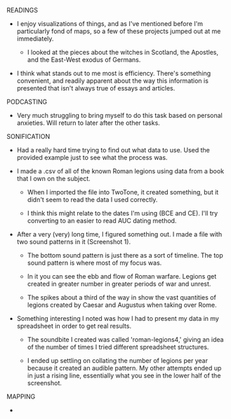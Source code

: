 READINGS

* I enjoy visualizations of things, and as I've mentioned before I'm particularly fond of maps, so a few of these projects jumped out at me immediately.

  * I looked at the pieces about the witches in Scotland, the Apostles, and the East-West exodus of Germans.
  
* I think what stands out to me most is efficiency. There's something convenient, and readily apparent about the way this information is presented that isn't always true of essays and articles.

PODCASTING

* Very much struggling to bring myself to do this task based on personal anxieties. Will return to later after the other tasks.

SONIFICATION

* Had a really hard time trying to find out what data to use. Used the provided example just to see what the process was.

* I made a .csv of all of the known Roman legions using data from a book that I own on the subject.

  * When I imported the file into TwoTone, it created something, but it didn't seem to read the data I used correctly.
  
  * I think this might relate to the dates I'm using (BCE and CE). I'll try converting to an easier to read AUC dating method.

* After a very (very) long time, I figured something out. I made a file with two sound patterns in it (Screenshot 1).

  * The bottom sound pattern is just there as a sort of timeline. The top sound pattern is where most of my focus was.
 
  * In it you can see the ebb and flow of Roman warfare. Legions get created in greater number in greater periods of war and unrest.
 
  * The spikes about a third of the way in show the vast quantities of legions created by Caesar and Augustus when taking over Rome.

* Something interesting I noted was how I had to present my data in my spreadsheet in order to get real results.

  * The soundbite I created was called 'roman-legions4,' giving an idea of the number of times I tried different spreadsheet structures.
  
  * I ended up settling on collating the number of legions per year because it created an audible pattern. My other attempts ended up in just a rising line, essentially what you see in the lower half of the screenshot.
  
MAPPING

* 
